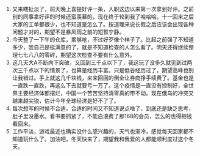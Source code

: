 1. 又来瞎扯淡了，前天晚上喜提好评一条，入职这边以来第一次拿到好评。之前别的同事拿好评的时候还蛮羡慕的，现在终于轮到我了哈哈哈。十一回来之后大家的工单都很少，也不知道是怎么了。按道理来说长假之后应该会出现各种问题才对的，期望不是暴风雨之前的短暂宁静。
2. 今天整了一下午的仓库，累够呛，不过好歹像个样子了。比起之前强了不知道多少，我自己是挺满意的了，就是不知道检查的人怎么看了。明天还得继续整理七七八八的零碎，期望这次检查不要有什么意外。
3. 这几天大A不断向下突破，又回到三千点以下了，我这玩了没多久就见到过两次三千点以下的情景了，也算是经历丰富。只是低谷经历过了，期望高峰也别让我错过。手上就这几千块钱，来来回回的倒全让券商挣手续费了。基金也是一直跌一直跌，再这么下去就要亏一万了。这个疫情是一直没有控制好，全世界主要经济体都摆烂，中国一个苦苦坚持清零真的带不动。现在俄乌的冲突又越来越尖锐，估计今年全球经济是好不了了。
4. 每次想写的时候不合适，合适的时间又不知道说点啥了，到底还是缺乏思考，肚子里没墨水。看书要抓紧了，不能白浪费了那168的会员，怎么的也得把钱看回来。
5. 工作平淡，游戏最近也确实没什么感兴趣的，天气也渐冷，感觉每天回家都不知道玩什么了。加油吧，冬天快来了，期望我和我爱的人都能顺利度过这个冬天。